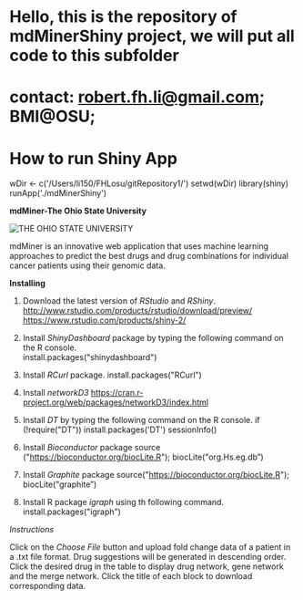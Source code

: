 # Hello, this is the repository of mdMinerShiny project, we will put all code to this subfolder
# contact: robert.fh.li@gmail.com; BMI@OSU;

# How to run Shiny App
wDir <- c('/Users/li150/FHLosu/gitRepository1/')
setwd(wDir)
library(shiny)
runApp('./mdMinerShiny')

**mdMiner-The Ohio State University**

<img src="https://www.osu.edu/assets/site/images/osu-logo.png" alt="THE OHIO STATE UNIVERSITY">

mdMiner is an innovative web application that uses machine learning approaches to predict the best drugs and drug combinations for individual cancer patients using their genomic data.

 
**Installing** 

1) Download the latest version of *RStudio* and *RShiny*.
http://www.rstudio.com/products/rstudio/download/preview/
https://www.rstudio.com/products/shiny-2/

2) Install *ShinyDashboard* package by typing the following command on the R console.  
install.packages("shinydashboard") 

3) Install *RCurl* package. install.packages("RCurl")

4) Install *networkD3* https://cran.r-project.org/web/packages/networkD3/index.html

4) Install *DT* by typing the following command on the R console. 
if (!require("DT")) install.packages('DT')
sessionInfo()

5) Install *Bioconductor* package 
source ("https://bioconductor.org/biocLite.R"); biocLite("org.Hs.eg.db”)

6) Install *Graphite* package 
source("https://bioconductor.org/biocLite.R");
biocLite("graphite”)

7) Install R package *igraph* using th following command.
 install.packages("igraph")
 
*Instructions*

Click on the *Choose File* button and upload fold change data of a patient in a .txt file format. 
Drug suggestions will be generated in descending order. 
Click the desired drug  in the table to display drug network, gene network and the merge network. 
Click the title of each block to download corresponding data.

